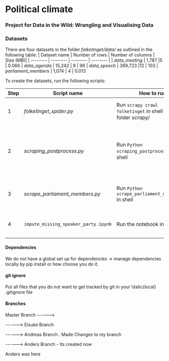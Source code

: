 #  Political climate

### Project for Data in the Wild: Wrangling and Visualising Data
###  Datasets
There are four datasets in the folder *folketinget/data/* as outlined in the following table:
| Dataset name | Number of rows | Number of columns | Size (MB)|
| -------- | -------- | -------- | -------- |
| *data_meeting* | 1,787 |5  | 0.066
| *data_agenda* | 15,242 | 9 | 96
| *data_speech* | 369,723 |12  | 103
| *parliament_members* | 1,074 | 4 | 0.013

To create the datasets, run the following scripts:

| Step | Script name | How to run| Description| Output |
| -------- | -------- | -------- | -------- | -------- |
| 1| *folketinget_spider.py* |Run `scrapy crawl folketinget` in shell from folder *scrapy/* |Scrapy spider that crawls parliament meetings. | **Raw** datasets *data_meeting*, *data_agenda*, and *data_speech*. 
| 2|*scraping_postprocess.py* |Run `Python scraping_postprocess.py` in shell| Performs a lot of cleaning, such as date-formatting, handling missing values, removing speech items where moderator is talking, etc. |  **Clean** datasets *data_meeting*, *data_agenda*, and *data_speech*
| 3|*scrape_parliament_members.py* |Run `Python scrape_parliament_members.py` in shell | Scrapes all parliament members and their political party from 2005 to 2023. | Dataset *parliament_members*
| 4| `impute_missing_speaker_party.ipynb` | Run the notebook in Python | Impute missing political party in the *data_speech* using *parliament_members*. | **Non-NA** dataset *data_speech* 

####  Dependencies

We do not have a global set up for dependencies -> manage dependencies locally by pip install or how choose you do it.

  

####  git ignore

Put all files that you do not want to get tracked by git in your \italic{local} .gitignore file

  

####  Branches

Master Branch ------>

  

------> Eisuke Branch

  

------> Andreas Branch . Made Changes to my branch

  

------> Anders Branch - Its created now

  

Anders was here
  
